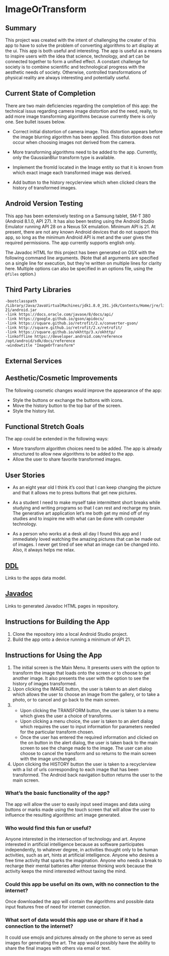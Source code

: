 # ImageOrTransform

## Summary

This project was created with the intent of challenging the creater of this app to have to solve the problem of converting algorithms to art display at the ui.  This app is both useful and interesting. The app is useful as a means to inspire users with the idea that science, technology, and art can be connected together to form a unified effect.  A constant challenge for society is to combine scientific and technological progress with the aesthetic needs of society.  Otherwise, controlled transformations of physical reality are always interesting and potentially useful.

## Current State of Completion

There are two main deficiencies regarding the completion of this app: the technical issus regarding camera image distortion and the need, really, to add more image transforming algorithms because currently there is only one.  See bullet issues below.

* Correct initial distortion of camera image. This distortion appears before the image blurring algorithm has been applied.  This distortion does not occur when choosing images not derived from the camera.

* More transforming algorithms need to be added to the app.  Currently, only the GaussianBlur transform type is available.
     
* Implement the fromId located in the Image entity so that it is known from which exact image each transformed image was derived.

* Add button to the history recyclerview which when clicked clears the history of transformed images.

## Android Version Testing

This app has been extensively testing on a Samsung tablet, SM-T 380 (Android 8.1.0, API 27).  It has also been testing using the Android Studio Emulator running API 28 on a Nexus 5X emulation.  Minimum API is 21.  At present, there are not any known Android devices that do not support this app, so long as the minimum Android API is met and the user gives the required permissions. The app currently supports english only.


The Javadoc HTML for this project has been generated on OSX  with the following command line arguments. 
(Note that all arguments are specified on a single line for execution, but they're written on multiple lines for clarity here. Multiple options can also be specified in an options file, using the `@files` option.)

## Third Party Libraries

 ```
 -bootclasspath /Library/Java/JavaVirtualMachines/jdk1.8.0_191.jdk/Contents/Home/jre/lib/rt.jar:/opt/android/sdk/platforms/android-21/android.jar 
 -link https://docs.oracle.com/javase/8/docs/api/ 
 -link https://google.github.io/gson/apidocs/ 
 -link https://square.github.io/retrofit/2.x/converter-gson/ 
 -link http://square.github.io/retrofit/2.x/retrofit/ 
 -link https://square.github.io/okhttp/3.x/okhttp/ 
 -linkoffline https://developer.android.com/reference /opt/android/sdk/docs/reference 
 -windowtitle "ImageOrTransform"
 ```

## External Services

## Aesthetic/Cosmetic Improvements
The following cosmetic changes would improve the appearance of the app: 
- Style the buttons or exchange the buttons with icons.
- Move the history button to the top bar of the screen.
- Style the history list.


## Functional Stretch Goals
The app could be extended in the following ways:
- More transform algorithm choices need to be added.  The app is already structured to allow new algorithms to be added to the app.
- Allow the user to share favorite transformed images.

## User Stories

- As an eight year old I think it’s cool that I can keep changing the picture and that it allows me to press buttons that get new pictures.

- As a student I need to make myself take intermittent short breaks while studying and writing programs so that I can rest and recharge my brain. The generative art application let’s me both get my mind off of my studies and to inspire me with what can be done with computer technology.

- As a person who works at a desk all day I found this app and I immediately loved watching the amazing pictures that can be made out of images. I never get tired of see what an image can be changed into. Also, it always helps me relax.
    
## [DDL](docs/ddl.md) 

Links to the apps data model.

## [**Javadoc**](docs/api)
Links to generated Javadoc HTML pages in repository.

## Instructions for Building the App

1. Clone the repository into a local Android Studio project.
2. Build the app onto a device running a minimum of API 21.

## Instructions for Using the App

1. The initial screen is the Main Menu.  It presents users with the option to transform the image that loads onto the screen or to choose to get another image. It also presents the user with the option to see the history of images transformed.
2. Upon clicking the IMAGE button, the user is taken to an alert dialog which allows the user to choose an image from the gallery, or to take a photo, or to cancel and go back to the main screen.
3. - Upon clicking the TRANSFORM button, the user is taken to a menu which gives the user a choice of transforms.
    - Upon clicking a menu choice, the user is taken to an alert dialog
which requires the user to input information for parameters needed for the particular transform chosen.
    - Once the user has entered the required information and clicked on the on button in the alert dialog, the user is taken back to the main screen to see the change made to the image. The user can also choose to cancel the transform and so returns to the main screen with the image unchanged.
4. Upon clicking the HISTORY button the user is taken to a recyclerview with a list of urls corresponding to each image that has been transformed. The Android back navigation button returns the user to the main screen.

### What’s the basic functionality of the app?
The app will allow the user to easily input seed images and data using buttons or marks made using the touch screen that will allow the user to influence the resulting algorithmic art image generated.

### Who would find this fun or useful? 

Anyone interested in the intersection of technology and art.  Anyone interested in artificial intelligence because as software participates independently, to whatever degree, in activities thought only to be human activities, such as art, hints at artificial intelligence.  Anyone who desires a free time activity that sparks the imagination.  Anyone who needs a break to recharge their mental batteries after intense thinking work because the activity keeps the mind interested without taxing the mind.

### Could this app be useful on its own, with no connection to the internet?

Once downloaded the app will contain the algorithms and possible data input features free of need for internet connection.  

### What sort of data would this app use or share if it had a connection to the internet?

It could use emojis and pictures already on the phone to serve as seed images for generating the art.  The app would possibly have the ability to share the final images with others via email or text.

